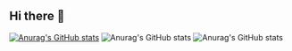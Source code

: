 ## Hi there 👋
[![Anurag's GitHub stats](https://github-readme-stats.vercel.app/api?username=VineetMittal007)](https://github.com/anuraghazra/github-readme-stats)
![Anurag's GitHub stats](https://github-readme-stats.vercel.app/api?username=VineetMittal007&show=reviews,discussions_started,discussions_answered,prs_merged,prs_merged_percentage)
![Anurag's GitHub stats](https://github-readme-stats.vercel.app/api?username=VineetMittal007&hide=contribs,prs)
<!--
**VineetMittal007/VineetMittal007** is a ✨ _special_ ✨ repository because its `README.md` (this file) appears on your GitHub profile.

Here are some ideas to get you started:

- 🔭 I’m currently working on ...
- 🌱 I’m currently learning ...
- 👯 I’m looking to collaborate on ...
- 🤔 I’m looking for help with ...
- 💬 Ask me about ...
- 📫 How to reach me: ...
- 😄 Pronouns: ...
- ⚡ Fun fact: ...
-->
